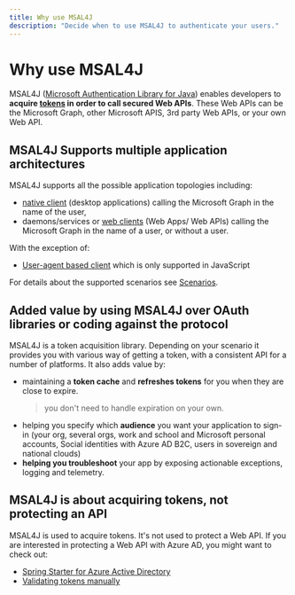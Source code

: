 ```yaml
---
title: Why use MSAL4J
description: "Decide when to use MSAL4J to authenticate your users."
---
```


# Why use MSAL4J

MSAL4J ([Microsoft Authentication Library for Java](https://github.com/AzureAD/microsoft-authentication-library-for-java)) enables developers to **acquire [tokens](/azure/active-directory/develop/active-directory-dev-glossary#security-token) in order to call secured Web APIs**. These Web APIs can be the Microsoft Graph, other Microsoft APIS, 3rd party Web APIs, or your own Web API.

## MSAL4J Supports multiple application architectures

MSAL4J supports all the possible application topologies including:

- [native client](/azure/active-directory/develop/active-directory-dev-glossary#native-client)  (desktop applications) calling the Microsoft Graph in the name of the user,
- daemons/services or [web clients](/azure/active-directory/develop/active-directory-dev-glossary#web-client)  (Web Apps/ Web APIs) calling the Microsoft Graph in the name of a user, or without a user.

With the exception of:

- [User-agent based client](/azure/active-directory/develop/active-directory-dev-glossary#user-agent-based-client) which is only supported in JavaScript

For details about the supported scenarios see [Scenarios](https://github.com/AzureAD/microsoft-authentication-library-for-java/wiki/Scenarios).

## Added value by using MSAL4J over OAuth libraries or coding against the protocol

MSAL4J is a token acquisition library. Depending on your scenario it provides you with various way of getting a token, with a consistent API for a number of platforms.
It also adds value by:

- maintaining a **token cache** and **refreshes tokens** for you when they are close to expire.
  > you don't need to handle expiration on your own.
- helping you specify which **audience** you want your application to sign-in (your org, several orgs, work and school and Microsoft personal accounts, Social identities with Azure AD B2C, users in sovereign and national clouds)
- **helping you troubleshoot** your app by exposing actionable exceptions, logging and telemetry.

## MSAL4J is about acquiring tokens, not protecting an API

MSAL4J is used to acquire tokens. It's not used to protect a Web API. If you are interested in protecting a Web API with Azure AD, you might want to check out:

- [Spring Starter for Azure Active Directory](https://github.com/Azure/azure-sdk-for-java/tree/main/sdk/spring/spring-cloud-azure-starter-active-directory)
- [Validating tokens manually](/azure/active-directory/develop/access-tokens#validating-tokens)

